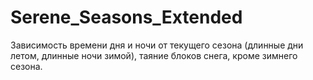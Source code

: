 # Serene_Seasons_Extended
Зависимость времени дня и ночи от текущего сезона (длинные дни летом, длинные ночи зимой), таяние блоков снега, кроме зимнего сезона.
